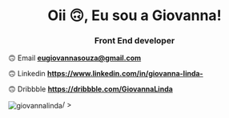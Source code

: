 <h1 align = "center"> Oii 🙃, Eu sou a Giovanna! </h1>
<h3 align = "center"> Front End developer </h3>

🙃 Email **eugiovannasouza@gmail.com**

🙃 Linkedin **https://www.linkedin.com/in/giovanna-linda-**

🙃 Dribbble  **https://dribbble.com/GiovannaLinda**

<p> <img align = "center" src = "https://github-readme-stats.vercel.app/api/top-langs?username=giovannalinda&show_icons=true&locale=en&layout=compact" alt = "giovannalinda" <color = "black">/ > </p>


